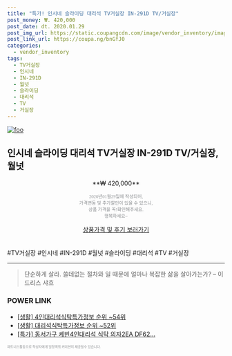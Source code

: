 ```yaml
--- 
title: "특가! 인시네 슬라이딩 대리석 TV거실장 IN-291D TV/거실장" 
post_money: ₩. 420,000 
post_date: dt. 2020.01.29 
post_img_url: https://static.coupangcdn.com/image/vendor_inventory/images/2017/06/28/16/9/58c5aeb1-6683-43ba-9569-853cfded3d77.jpg 
post_link_url: https://coupa.ng/bnGfJ0 
categories: 
  - vendor_inventory 
tags: 
  - TV거실장 
  - 인시네 
  - IN-291D 
  - 월넛 
  - 슬라이딩 
  - 대리석 
  - TV 
  - 거실장 
--- 
```

[![foo](https://static.coupangcdn.com/image/vendor_inventory/images/2017/06/28/16/9/58c5aeb1-6683-43ba-9569-853cfded3d77.jpg)](https://coupa.ng/bnGfJ0) 

## 인시네 슬라이딩 대리석 TV거실장 IN-291D TV/거실장, 월넛 
<p style="text-align: center;">**₩ 420,000**</p> 
<p style="text-align: center;"><span style="color: #898c8f; font-family: Georgia,Times,serif; font-size: 0.75em;">2020년01월29일에 작성되어, <br>가격변동 및 추가할인이 있을 수 있으니,<br> 상품 가격을 꼭!확인해주세요.<br>행복하세요~</span> 
</p>	 
<div markdown="0" style="text-align: center;"><a href="https://coupa.ng/bnGfJ0" class="btn btn--success">상품가격 및 후기 보러가기</a></div> 
<br><br> 
  #TV거실장 #인시네 #IN-291D #월넛 #슬라이딩 #대리석 #TV #거실장 
<hr> 

> 단순하게 살라. 쓸데없는 절차와 일 때문에 얼마나 복잡한 삶을 살아가는가? – 이드리스 샤흐 


### POWER LINK

* <a href="https://blog.naver.com/fasyy4321/221775056212" target="_blank"> [생활] 4인대리석식탁특가정보 순위 ~54위</a>
* <a href="https://blog.naver.com/fasyy4321/221770772033" target="_blank"> [생활] 대리석식탁특가정보 순위 ~52위</a>
* <a href="https://blog.naver.com/an0733/221787300924" target="_blank">[특가] 동서가구 케빈4인대리석 식탁 의자2EA DF62...</a>

<span style="color: #898c8f; font-family: Georgia,Times,serif; font-size: 0.55em;">파트너스활동으로 작성자에게 일정액의 커미션이 제공될수 있습니다.</span> 
